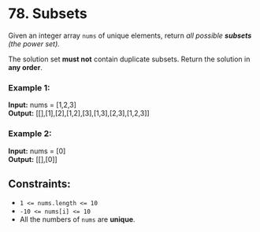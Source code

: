 # 78. Subsets

Given an integer array `nums` of unique elements, return *all possible **subsets** (the power set).*

The solution set **must not** contain duplicate subsets. Return the solution in **any order**.

### Example 1:
**Input:** nums = [1,2,3]  
**Output:** [[],[1],[2],[1,2],[3],[1,3],[2,3],[1,2,3]]  

### Example 2:
**Input:** nums = [0]  
**Output:** [[],[0]]  
 
## Constraints:
- `1 <= nums.length <= 10`
- `-10 <= nums[i] <= 10`
- All the numbers of `nums` are **unique**.